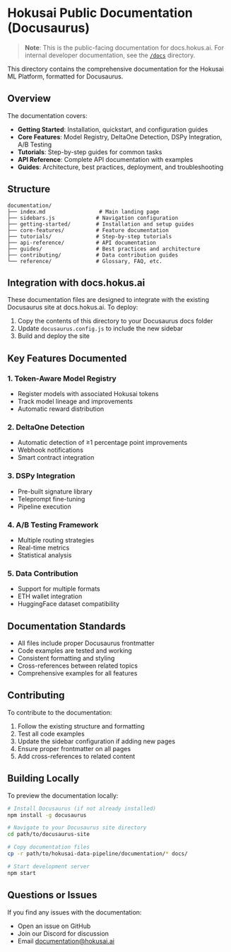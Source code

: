 # Hokusai Public Documentation (Docusaurus)

> **Note**: This is the public-facing documentation for docs.hokus.ai. For internal developer documentation, see the [`/docs`](../docs/README.md) directory.

This directory contains the comprehensive documentation for the Hokusai ML Platform, formatted for Docusaurus.

## Overview

The documentation covers:

- **Getting Started**: Installation, quickstart, and configuration guides
- **Core Features**: Model Registry, DeltaOne Detection, DSPy Integration, A/B Testing
- **Tutorials**: Step-by-step guides for common tasks
- **API Reference**: Complete API documentation with examples
- **Guides**: Architecture, best practices, deployment, and troubleshooting

## Structure

```
documentation/
├── index.md                 # Main landing page
├── sidebars.js             # Navigation configuration
├── getting-started/        # Installation and setup guides
├── core-features/          # Feature documentation
├── tutorials/              # Step-by-step tutorials
├── api-reference/          # API documentation
├── guides/                 # Best practices and architecture
├── contributing/           # Data contribution guides
└── reference/              # Glossary, FAQ, etc.
```

## Integration with docs.hokus.ai

These documentation files are designed to integrate with the existing Docusaurus site at docs.hokus.ai. To deploy:

1. Copy the contents of this directory to your Docusaurus docs folder
2. Update `docusaurus.config.js` to include the new sidebar
3. Build and deploy the site

## Key Features Documented

### 1. Token-Aware Model Registry
- Register models with associated Hokusai tokens
- Track model lineage and improvements
- Automatic reward distribution

### 2. DeltaOne Detection
- Automatic detection of ≥1 percentage point improvements
- Webhook notifications
- Smart contract integration

### 3. DSPy Integration
- Pre-built signature library
- Teleprompt fine-tuning
- Pipeline execution

### 4. A/B Testing Framework
- Multiple routing strategies
- Real-time metrics
- Statistical analysis

### 5. Data Contribution
- Support for multiple formats
- ETH wallet integration
- HuggingFace dataset compatibility

## Documentation Standards

- All files include proper Docusaurus frontmatter
- Code examples are tested and working
- Consistent formatting and styling
- Cross-references between related topics
- Comprehensive examples for all features

## Contributing

To contribute to the documentation:

1. Follow the existing structure and formatting
2. Test all code examples
3. Update the sidebar configuration if adding new pages
4. Ensure proper frontmatter on all pages
5. Add cross-references to related content

## Building Locally

To preview the documentation locally:

```bash
# Install Docusaurus (if not already installed)
npm install -g docusaurus

# Navigate to your Docusaurus site directory
cd path/to/docusaurus-site

# Copy documentation files
cp -r path/to/hokusai-data-pipeline/documentation/* docs/

# Start development server
npm start
```

## Questions or Issues

If you find any issues with the documentation:

- Open an issue on GitHub
- Join our Discord for discussion
- Email documentation@hokusai.ai